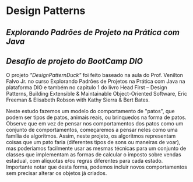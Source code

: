 # __Design Patterns__
## _Explorando Padrões de Projeto na Prática com Java_
## _Desafio de projeto do BootCamp DIO_


O projeto _"DesignPatternDuck"_ foi feito baseado na aula do Prof. Venilton Falvo Jr. no curso 
Explorando Padrões de Projetos na Prática com Java na plataforma DIO e também no capitulo 1 do livro Head First – Design Patterns, Building Extensible & Maintainable Object-Oriented Software, Eric Freeman & Elisabeth Robson with Kathy Sierra & Bert Bates.

Neste estudo fazemos um modelo do comportamento de "patos", que podem ser tipos de patos, animais reais, ou brinquedos na forma de patos. Observe que em vez de pensar nos comportamentos dos patos como um conjunto de comportamentos, começaremos a pensar neles como uma família de algoritmos. Assim, neste projeto, os algoritmos representam coisas que um pato faria (diferentes tipos de sons ou maneiras de voar), mas poderíamos facilmente usar as mesmas técnicas para um conjunto de classes que implementam as formas de calcular o imposto sobre vendas estadual, com alíquotas e/ou regras diferentes para cada estado. 
Importante notar que desta forma, podemos incluir novos comportamentos sem precisar alterar os objetos já criados.





